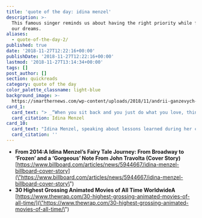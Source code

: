 ```yaml
---
title: 'quote of the day: idina menzel'
description: >-
  This famous singer reminds us about having the right priority while following
  our dreams.
aliases:
  - quote-of-the-day-2/
published: true
date: '2018-11-27T12:22:16+00:00'
publishDate: '2018-11-27T12:22:16+00:00'
lastmod: '2018-11-27T13:14:34+00:00'
tags: []
post_author: []
section: quickreads
category: quote of the day
color_palette_classname: light-blue
background_image: >-
  https://smarthernews.com/wp-content/uploads/2018/11/andrii-ganzevych-1054826-unsplash-min-scaled.jpg
card_1:
  card_text: "> _“When you sit back and you just do what you love, things happen.a\x1D_\n\nIdina Menzel"
  card_citation: Idina Menzel
card_10:
  card_text: "Idina Menzel, speaking about lessons learned during her career. Menzel provides the voice for Elsa in Walt Disney's a\x1CFrozena\x1D, released 5 years ago today. \"Frozen\" remains the highest grossing animated movie ever. Its sequel is expected next November.\n\n[view sources](https://smarthernews.com/quote-of-the-day-2/)"
  card_citation: ''
---
```

*   **From 2014:A Idina Menzel’s Fairy Tale Journey: From Broadway to ‘Frozen’ and a ‘Gorgeous’ Note From John Travolta (Cover Story)**  
    [https://www.billboard.com/articles/news/5944667/idina-menzel-billboard-cover-story](\"https://www.billboard.com/articles/news/5944667/idina-menzel-billboard-cover-story\")
*   **30 Highest Grossing Animated Movies of All Time WorldwideA**  
    [https://www.thewrap.com/30-highest-grossing-animated-movies-of-all-time/](\"https://www.thewrap.com/30-highest-grossing-animated-movies-of-all-time/\")